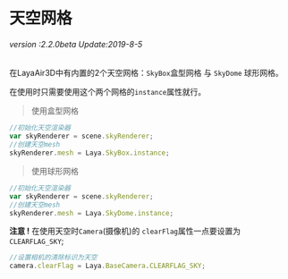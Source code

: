 # 天空网格

###### *version :2.2.0beta   Update:2019-8-5*

在LayaAir3D中有内置的2个天空网格：`SkyBox`盒型网格 与 `SkyDome` 球形网格。

在使用时只需要使用这个两个网格的`instance`属性就行。

> 使用盒型网格

```typescript
//初始化天空渲染器
var skyRenderer = scene.skyRenderer;
//创建天空mesh
skyRenderer.mesh = Laya.SkyBox.instance;
```

> 使用球形网格

```typescript
//初始化天空渲染器
var skyRenderer = scene.skyRenderer;
//创建天空mesh
skyRenderer.mesh = Laya.SkyDome.instance;
```

**注意 !** 在使用天空时`Camera`(摄像机)的 `clearFlag`属性一点要设置为 `CLEARFLAG_SKY`;

```typescript
//设置相机的清除标识为天空
camera.clearFlag = Laya.BaseCamera.CLEARFLAG_SKY;
```

